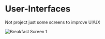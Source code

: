 # User-Interfaces
Not project just some screens to improve UI/UX

![Breakfast Screen 1](assets/screenshot/breakfast1.jpg)
